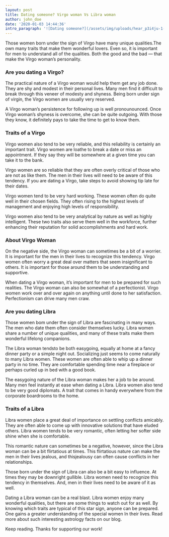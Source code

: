 ```yaml
---
layout: post
title: Dating someone? Virgo woman Vs Libra woman
author: john_doe
date: '2020-01-03 14:44:36'
intro_paragraph: '![Dating someone?](/assets/img/uploads/hear_p3i4ju-1-.jpg)'
---
```

Those women born under the sign of Virgo have many unique qualities.The own many traits that make them wonderful lovers. Even so, it is important for men to understand all of the qualities. Both the good and the bad — that make the Virgo woman’s personality.

### Are you dating a Virgo?

The practical nature of a Virgo woman would help them get any job done. They are shy and modest in their personal lives. Many men find it difficult to break through this veneer of modesty and shyness. Being born under sign of virgin, the Virgo women are usually very reserved.

A Virgo woman’s persistence for following up is well pronounounced. Once Virgo woman’s shyness is overcome, she can be quite outgoing. With those they know, it definitely pays to take the time to get to know them.

### Traits of a Virgo

Virgo women also tend to be very reliable, and this reliability is certainly an important trait. Virgo women are loathe to break a date or miss an appointment. If they say they will be somewhere at a given time you can take it to the bank.

Virgo women are so reliable that they are often overly critical of those who are not as like them. The men in their lives will need to be aware of this tendency. If you are dating a Virgo, take steps to avoid showing tip late for their dates.

Virgo women tend to be very hard working. These women often do quite well in their chosen fields. They often rising to the highest levels of management and enjoying high levels of responsibility.

Virgo women also tend to be very analytical by nature as well as highly intelligent. These two traits also serve them well in the workforce, further enhancing their reputation for solid accomplishments and hard work.

### About Virgo Woman

On the negative side, the Virgo woman can sometimes be a bit of a worrier. It is important for the men in their lives to recognize this tendency. Virgo women often worry a great deal over matters that seem insignificant to others. It is important for those around them to be understanding and supportive.

When dating a Virgo woman, it’s important for men to be prepared for such realities. The Virgo woman can also be somewhat of a perfectionist. Virgo women work over and over again on anything until done to her satisfaction. Perfectionism can drive many men craw.

### Are you dating Libra

Those women bom under the sign of Libra are fascinating in many ways. The men who date them often consider themselves lucky. Libra women share a number of unique qualities, and many of these traits make them wonderful lifelong companions.

The Libra woman tendsto be both easygoing, equally at home at a fancy dinner party or a simple night out. Socializing just seems to come naturally to many Libra women. These women are often able to whip up a dinner party in no time. They are comfortable spending time near a fireplace or perhaps curled up in bed with a good book.

The easygoing nature of the Libra woman makes her a job to be around. Many men feel instantly at ease when dating a Libra. Libra women also tend to be very good diplomats. A trait that comes in handy everywhere from the corporate boardrooms to the home.

### Traits of a Libra

Libra women place a great deal of importance on settling conflicts amicably. They are often able to come up with innovative solutions that have eluded others. Libra women tends to be very romantic, often letting her softer side shine when she is comfortable.

This romantic nature can sometimes be a negative, however, since the Libra woman can be a bit flirtatious at times. This flirtatious nature can make the men in their lives jealous, and thisjealousy can often cause conflicts in her relationships.

Those born under the sign of Libra can also be a bit easy to influence. At times they may be downright gullible. Libra women need to recognize this tendency in themselves. And, men in their lives need to be aware of it as well.

Dating a Libra woman can be a real blast. Libra women enjoy many wonderful qualities, but there are some things to watch out for as well. By knowing which traits are typical of this star sign, anyone can be prepared. One gains a greater understanding of the special women In their lives. Read more about such interesting astrology facts on our blog.

Keep reading. Thanks for supporting our work!
